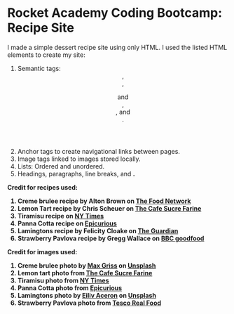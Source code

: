 # Rocket Academy Coding Bootcamp: Recipe Site

I made a simple dessert recipe site using only HTML. I used the listed HTML elements to create my site:

1. Semantic tags: <header>, <nav>, <figure> and <figcaption>, <main>, and <section>.
2. Anchor tags to create navigational links between pages.
3. Image tags linked to images stored locally.
4. Lists: Ordered and unordered.
5. Headings, paragraphs, line breaks, and <strong>.

Credit for recipes used:

1. Creme brulee recipe by Alton Brown on <a href="https://www.foodnetwork.com/recipes/alton-brown/creme-brulee-recipe-1916827">The Food Network</a>
2. Lemon Tart recipe by Chris Scheuer on <a href="https://thecafesucrefarine.com/french-lemon-tart/">The Cafe Sucre Farine</a>
3. Tiramisu recipe on <a href="https://cooking.nytimes.com/recipes/1018684-classic-tiramisu">NY Times</a>
4. Panna Cotta recipe on <a href="https://www.epicurious.com/recipes/food/views/panna-cotta-14224">Epicurious</a>
5. Lamingtons recipe by Felicity Cloake on <a href="https://www.theguardian.com/food/2021/aug/25/how-to-make-the-perfect-lamingtons-recipe">The Guardian</a>
6. Strawberry Pavlova recipe by Gregg Wallace on <a href="https://www.bbcgoodfood.com/recipes/strawberry-pavlova">BBC goodfood</a>

Credit for images used:

1. Creme brulee photo by <a href="https://unsplash.com/@grissphoto?utm_source=unsplash&utm_medium=referral&utm_content=creditCopyText">Max Griss</a> on <a href="https://unsplash.com/photos/DCFt4KA0EuM?utm_source=unsplash&utm_medium=referral&utm_content=creditCopyText">Unsplash</a>
2. Lemon tart photo from <a href="https://thecafesucrefarine.com/french-lemon-tart/">The Cafe Sucre Farine</a>
3. Tiramisu photo from <a href="https://cooking.nytimes.com/recipes/1018684-classic-tiramisu">NY Times</a>
4. Panna Cotta photo from <a href="https://www.epicurious.com/recipes/food/views/panna-cotta-14224">Epicurious</a>
5. Lamingtons photo by <a href="https://unsplash.com/@shootdelicious?utm_source=unsplash&utm_medium=referral&utm_content=creditCopyText">Eiliv Aceron</a> on <a href="https://unsplash.com/photos/0FPa5PTEo7M?utm_source=unsplash&utm_medium=referral&utm_content=creditCopyText">Unsplash</a>
6. Strawberry Pavlova photo from <a href="https://realfood.tesco.com/recipes/pavlova.html">Tesco Real Food</a>
